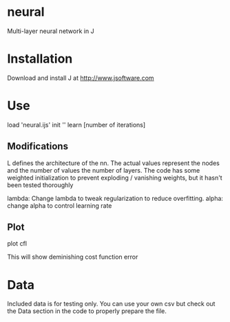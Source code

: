 # neural
Multi-layer neural network in J

Installation
============

Download and install J at http://www.jsoftware.com

Use
===

load 'neural.ijs'
init ''
learn [number of iterations]


Modifications
-------------

L defines the architecture of the nn. The actual values represent the nodes and the number of values the number of layers.
The code has some weighted initialization to prevent exploding / vanishing weights, but it hasn't been tested thoroughly

lambda: Change lambda to tweak regularization to reduce overfitting. 
alpha: change alpha to control learning rate


Plot
----

plot cfl 

This will show deminishing cost function error

Data
====
Included data is for testing only. You can use your own csv but check out the Data section in the code to properly prepare the file.




